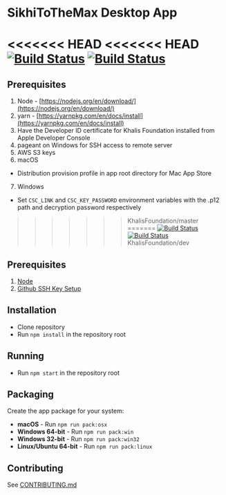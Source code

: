 SikhiToTheMax Desktop App
=========================

<<<<<<< HEAD
<<<<<<< HEAD
[![Build Status](https://api.travis-ci.org/KhalisFoundation/sttm-desktop.svg?branch=release)](https://travis-ci.org/KhalisFoundation/sttm-desktop) [![Build Status](https://ci.appveyor.com/api/projects/status/github/khalisfoundation/sttm-desktop?branch=release&svg=true)](https://ci.appveyor.com/project/navdeepsinghkhalsa/sttm-desktop)
=======
## Prerequisites
 1. Node - [https://nodejs.org/en/download/](https://nodejs.org/en/download/)
 2. yarn - [https://yarnpkg.com/en/docs/install](https://yarnpkg.com/en/docs/install)
 3. Have the Developer ID certificate for Khalis Foundation installed from Apple Developer Console
 4. pageant on Windows for SSH access to remote server
 5. AWS S3 keys
 6. macOS
   * Distribution provision profile in app root directory for Mac App Store
 7. Windows
   * Set `CSC_LINK` and `CSC_KEY_PASSWORD` environment variables with the .p12 path and decryption password respectively
>>>>>>> KhalisFoundation/master
=======
[![Build Status](https://api.travis-ci.org/KhalisFoundation/sttm-desktop.svg?branch=release)](https://travis-ci.org/KhalisFoundation/sttm-desktop) [![Build Status](https://ci.appveyor.com/api/projects/status/github/khalisfoundation/sttm-desktop?branch=release&svg=true)](https://ci.appveyor.com/project/navdeepsinghkhalsa/sttm-desktop)
>>>>>>> KhalisFoundation/dev

## Prerequisites
 1. [Node](https://nodejs.org/en/download/)
 2. [Github SSH Key Setup](https://help.github.com/articles/connecting-to-github-with-ssh/)

## Installation
 * Clone repository
 * Run `npm install` in the repository root

## Running
 * Run `npm start` in the repository root

## Packaging

Create the app package for your system:

 * **macOS** - Run `npm run pack:osx`
 * **Windows 64-bit** - Run `npm run pack:win`
 * **Windows 32-bit** - Run `npm run pack:win32`
 * **Linux/Ubuntu 64-bit** - Run `npm run pack:linux`

## Contributing
See [CONTRIBUTING.md](CONTRIBUTING.md)
